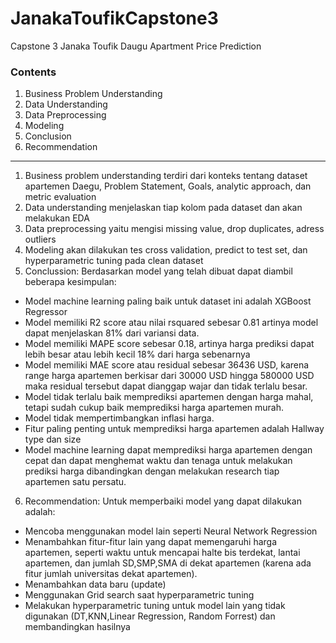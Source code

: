 # JanakaToufikCapstone3
Capstone 3 Janaka Toufik Daugu Apartment Price Prediction
### **Contents**

1. Business Problem Understanding
2. Data Understanding
3. Data Preprocessing
4. Modeling
5. Conclusion
6. Recommendation

****
1. Business problem understanding terdiri dari konteks tentang dataset apartemen Daegu, Problem Statement, Goals, analytic approach, dan metric evaluation
2. Data understanding menjelaskan tiap kolom pada dataset dan akan melakukan EDA
3. Data preprocessing yaitu mengisi missing value, drop duplicates, adress outliers
4. Modeling akan dilakukan tes cross validation, predict to test set, dan hyperparametric tuning pada clean dataset
5. Conclussion:
Berdasarkan model yang telah dibuat dapat diambil beberapa kesimpulan:
  - Model machine learning paling baik untuk dataset ini adalah XGBoost Regressor
  - Model memiliki R2 score atau nilai rsquared sebesar 0.81 artinya model dapat menjelaskan 81% dari variansi data.
  - Model memiliki MAPE score sebesar 0.18, artinya harga prediksi dapat lebih besar atau lebih kecil 18% dari harga sebenarnya
  - Model memiliki MAE score atau residual sebesar 36436 USD, karena range harga apartemen berkisar dari 30000 USD hingga 580000 USD maka residual tersebut dapat         dianggap wajar dan tidak terlalu besar.
  - Model tidak terlalu baik memprediksi apartemen dengan harga mahal, tetapi sudah cukup baik memprediksi harga apartemen murah.
  - Model tidak mempertimbangkan inflasi harga.
  - Fitur paling penting untuk memprediksi harga apartemen adalah Hallway type dan size
  - Model machine learning dapat memprediksi harga apartemen dengan cepat dan dapat menghemat waktu dan tenaga untuk melakukan prediksi harga dibandingkan dengan         melakukan research tiap apartemen satu persatu.
6. Recommendation:
Untuk memperbaiki model yang dapat dilakukan adalah:
  - Mencoba menggunakan model lain seperti Neural Network Regression
  - Menambahkan fitur-fitur lain yang dapat memengaruhi harga apartemen, seperti waktu untuk mencapai halte bis terdekat, lantai apartemen, dan jumlah SD,SMP,SMA di     dekat apartemen (karena ada fitur jumlah universitas dekat apartemen).
  - Menambahkan data baru (update)
  - Menggunakan Grid search saat hyperparametric tuning 
  - Melakukan hyperparametric tuning untuk model lain yang tidak digunakan (DT,KNN,Linear Regression, Random Forrest) dan membandingkan hasilnya

